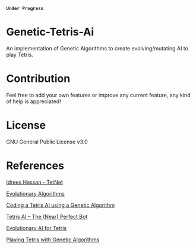 **`Under Progress`**

# Genetic-Tetris-Ai
An implementation of Genetic Algorithms to create evolving/mutating AI to play Tetris.

# Contribution
Feel free to add your own features or improve any current feature, any kind of help is appreciated!

# License
GNU General Public License v3.0

# References 
[Idrees Hassan - TetNet](https://github.com/IdreesInc/TetNet)

[Evolutionary Algorithms](https://www.youtube.com/watch?v=L--IxUH4fac)

[Coding a Tetris AI using a Genetic Algorithm](https://luckytoilet.wordpress.com/2011/05/27/coding-a-tetris-ai-using-a-genetic-algorithm/)

[Tetris AI – The (Near) Perfect Bot](https://codemyroad.wordpress.com/2013/04/14/tetris-ai-the-near-perfect-player/)

[Evolutionary AI for Tetris](http://www.cs.uml.edu/ecg/uploads/AIfall10/eshahar_rwest_GATetris.pdf)

[Playing Tetris with Genetic Algorithms](http://cs229.stanford.edu/proj2015/238_poster.pdf)
